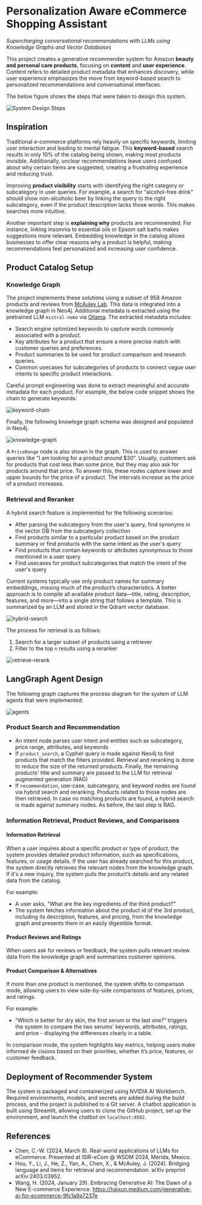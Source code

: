 # Personalization Aware eCommerce Shopping Assistant

*Supercharging conversational recommendations with LLMs using Knowledge Graphs and Vector Databases*

This project creates a generative recommender system for Amazon **beauty and personal care products**, focusing on **content** and **user experience**. Content refers to detailed product metadata that enhances discovery, while user experience emphasizes the move from keyword-based search to personalized recommendations and conversational interfaces.

The below figure shows the steps that were taken to design this system.

![System Design Steps](images/PASA-Process-Diagram.png)

## Inspiration

Traditional e-commerce platforms rely heavily on specific keywords, limiting user interaction and leading to mental fatigue. This **keyword-based** search results in only 10% of the catalog being shown, making most products invisible. Additionally, unclear recommendations leave users confused about why certain items are suggested, creating a frustrating experience and reducing trust.

Improving **product visibility** starts with identifying the right category or subcategory in user queries. For example, a search for “alcohol-free drink” should show non-alcoholic beer by linking the query to the right subcategory, even if the product description lacks those words. This makes searches more intuitive.

Another important step is **explaining why** products are recommended. For instance, linking insomnia to essential oils or Epsom salt baths makes suggestions more relevant. Embedding knowledge in the catalog allows businesses to offer clear reasons why a product is helpful, making recommendations feel personalized and increasing user confidence.

## Product Catalog Setup

### Knowledge Graph

The project implements these solutions using a subset of 958 Amazon products and reviews from [McAuley Lab](https://amazon-reviews-2023.github.io). This data is integrated into a knowledge graph in Neo4j. Additional metadata is extracted using the pretrained LLM `mistral-nemo` via [Ollama](https://ollama.com/library/mistral-nemo). The extracted metadata includes:

- Search engine optimized keywords to capture words commonly associated with a product. 
- Key attributes for a product that ensure a more precise match with customer queries and preferences.
- Product summaries to be used for product comparison and research queries.
- Common usecases for subcategories of products to connect vague user intents to specific product interactions.

Careful prompt engineering was done to extract meaningful and accurate metadata for each product. For example, the below code snippet shows the chain to generate keywords:

![keyword-chain](images/keywords.png)

Finally, the following knowlege graph schema was designed and populated in Neo4j.

![knowledge-graph](images/kg.png)

A `PriceRange` node is also shown in the graph. This is used to answer queries like "I am looking for a product *around* $30". Usually, customers ask for products that cost less than some price, but they may also ask for products around that price. To answer this, these nodes capture lower and upper bounds for the price of a product. The intervals increase as the price of a product increases.

### Retrieval and Reranker

A hybrid search feature is implemented for the following scenarios:

- After parsing the subcategory from the user's query, find synonyms in the vector DB from the subcategory collection
- Find products similar to a particular product based on the product summary or find products with the same intent as the user's query
- Find products that contain keywords or attributes synonymous to those mentioned in a user query
- Find usecases for product subcategories that match the intent of the user's query 

Current systems typically use only product names for summary embeddings, missing much of the product’s characteristics. A better approach is to compile all available product data—title, rating, description, features, and more—into a single string that follows a template. This is summarized by an LLM and stored in the Qdrant vector database.

![hybrid-search](images/hybrid-search.png)

The process for retrieval is as follows:

1. Search for a larger subset of products using a retriever
2. Filter to the top `n` results using a reranker

![retrieve-rerank](images/retrieve-rerank.png)

## LangGraph Agent Design

The following graph captures the process diagram for the system of LLM agents that were implemented:

![agents](images/agents.jpeg)

### Product Search and Recommendation

- An intent node parses user intent and entities such as subcategory, price range, attributes, and keywords
- If `product_search`, a Cypher query is made against Neo4j to find products that match the filters provided. Retrieval and reranking is done to reduce the size of the returned products. Finally, the remaining products' title and summary are passed to the LLM for retrieval augmented generation (RAG)
- If `recommendation`, use-case, subcategory, and keyword nodes are found via hybrid search and reranking. Products related to those nodes are then retrieved. In case no matching products are found, a hybrid search is made against summary nodes. As before, the last step is RAG.

### Information Retrieval, Product Reviews, and Comparisons

#### Information Retrieval

When a user inquires about a specific product or type of product, the system provides detailed product information, such as specifications, features, or usage details. If the user has already searched for this product, the system directly retrieves the relevant nodes from the knowledge graph. If it's a new inquiry, the system pulls the product’s details and any related data from the catalog.

For example:
- A user asks, "What are the key ingredients of the third product?"
- The system fetches information about the product id of the 3rd product, including its description, features, and pricing, from the knowledge graph and presents them in an easily digestible format.

#### Product Reviews and Ratings

When users ask for reviews or feedback, the system pulls relevant review data from the knowledge graph and summarizes customer opinions.

#### Product Comparison & Alternatives

If more than one product is mentioned, the system shifts to comparison mode, allowing users to view side-by-side comparisons of features, prices, and ratings.

For example:
- “Which is better for dry skin, the first serum or the last one?” triggers the system to compare the two serums' keywords, attributes, ratings, and price - displaying the differences clearly in a table.

In comparison mode, the system highlights key metrics, helping users make informed de cisions based on their priorities, whether it’s price, features, or customer feedback.

## Deployment of Recommender System

The system is packaged and containerized using NVIDIA AI Workbench. Required environments, models, and secrets are added during the build process, and the project is published to a Git server. A chatbot application is built using Streamlit, allowing users to clone the GitHub project, set up the environment, and launch the chatbot on `localhost:8502`.


## References

- Chen, C.-W. (2024, March 8). Real-world applications of LLMs for eCommerce. Presented at ISIR-eCom @ WSDM 2024, Mérida, Mexico.
- Hou, Y., Li, J., He, Z., Yan, A., Chen, X., & McAuley, J. (2024). Bridging language and items for retrieval and recommendation. arXiv preprint arXiv:2403.03952.
- Wang, H. (2024, January 29). Embracing Generative AI: The Dawn of a New E-commerce Experience. https://haixun.medium.com/generative-ai-for-ecommerce-9fc1a9a7237e